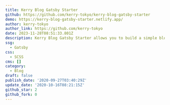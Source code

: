 ```yaml
---
title: Kerry Blog Gatsby Starter
github: https://github.com/kerry-tokyo/kerry-blog-gatsby-starter
demo: https://kerry-blog-gatsby-starter.netlify.app/
author: kerry-tokyo
author_link: https://github.com/kerry-tokyo
date: 2023-11-28T08:51:33.801Z
description: Kerry Blog Gatsby Starter allows you to build a simple blog.
ssg:
  - Gatsby
css:
  - SCSS
cms: []
category:
  - Blog
draft: false
publish_date: '2020-09-27T03:40:29Z'
update_date: '2020-10-16T08:21:15Z'
github_star: 2
github_fork: 0
---
```

